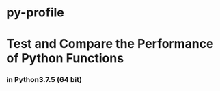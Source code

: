 # py-profile
<h1>
    Test and Compare the Performance of Python Functions
</h1>
<h3>
    in Python3.7.5 (64 bit)
</h3>
